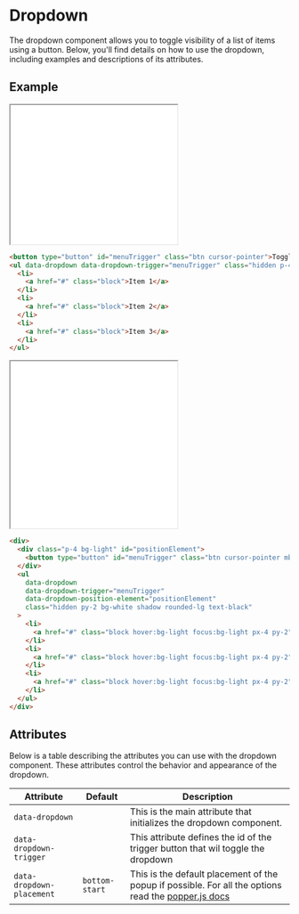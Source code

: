 # Dropdown

The dropdown component allows you to toggle visibility of a list of items using a button. Below, you'll find details on how to use the dropdown, including examples and descriptions of its attributes.

## Example

<iframe src="../examples/dropdown.html" height="250"></iframe>

```html
<button type="button" id="menuTrigger" class="btn cursor-pointer">Toggle the dropdown</button>
<ul data-dropdown data-dropdown-trigger="menuTrigger" class="hidden p-4 bg-white shadow rounded-lg text-black">
  <li>
    <a href="#" class="block">Item 1</a>
  </li>
  <li>
    <a href="#" class="block">Item 2</a>
  </li>
  <li>
    <a href="#" class="block">Item 3</a>
  </li>
</ul>
```

<iframe src="../examples/dropdown_position.html" height="300"></iframe>

```html
<div>
  <div class="p-4 bg-light" id="positionElement">
    <button type="button" id="menuTrigger" class="btn cursor-pointer mb-6">Toggle the dropdown</button>
  </div>
  <ul
    data-dropdown
    data-dropdown-trigger="menuTrigger"
    data-dropdown-position-element="positionElement"
    class="hidden py-2 bg-white shadow rounded-lg text-black"
  >
    <li>
      <a href="#" class="block hover:bg-light focus:bg-light px-4 py-2">Item 1</a>
    </li>
    <li>
      <a href="#" class="block hover:bg-light focus:bg-light px-4 py-2">Item 2</a>
    </li>
    <li>
      <a href="#" class="block hover:bg-light focus:bg-light px-4 py-2">Item 3</a>
    </li>
  </ul>
</div>
```

## Attributes

Below is a table describing the attributes you can use with the dropdown component. These attributes control the behavior and appearance of the dropdown.

| Attribute                 | Default        | Description                                                                                                                                                          |
| ------------------------- | -------------- | -------------------------------------------------------------------------------------------------------------------------------------------------------------------- |
| `data-dropdown`           |                | This is the main attribute that initializes the dropdown component.                                                                                                  |
| `data-dropdown-trigger`   |                | This attribute defines the id of the trigger button that wil toggle the dropdown                                                                                     |
| `data-dropdown-placement` | `bottom-start` | This is the default placement of the popup if possible. For all the options read the [popper.js docs](https://popper.js.org/docs/v1/#popperplacements--codeenumcode) |
